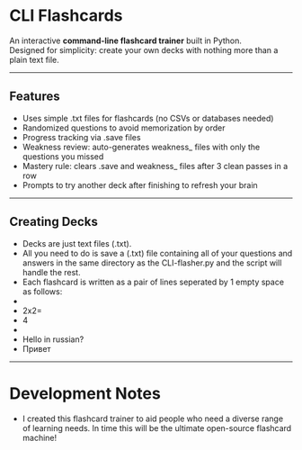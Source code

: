 # CLI Flashcards

An interactive **command-line flashcard trainer** built in Python.  
Designed for simplicity: create your own decks with nothing more than a plain text file.

---

## Features

- Uses simple .txt files for flashcards (no CSVs or databases needed)
- Randomized questions to avoid memorization by order
- Progress tracking via .save files
- Weakness review: auto-generates weakness_ files with only the questions you missed
- Mastery rule: clears .save and weakness_ files after 3 clean passes in a row
- Prompts to try another deck after finishing to refresh your brain

---

## Creating Decks

- Decks are just text files (.txt). 
- All you need to do is save a (.txt) file containing all of your questions and answers 
  in the same directory as the CLI-flasher.py and the script will handle the rest.
- Each flashcard is written as a pair of lines seperated by 1 empty space as follows:
-
- 2x2=
- 4
-
- Hello in russian?
- Привет


---

# Development Notes
- I created this flashcard trainer to aid people who need a diverse range of learning needs. In time this will be the ultimate open-source flashcard machine!

